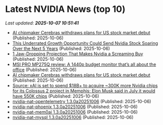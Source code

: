 # Latest NVIDIA News (top 10)
_Last updated: **2025-10-07 10:51:41**_

- [AI chipmaker Cerebras withdraws plans for US stock market debut](https://biztoc.com/x/ea8705edbc76b498) (Published: 2025-10-06)
- [This Underrated Growth Opportunity Could Send Nvidia Stock Soaring Over the Next 5 Years](https://biztoc.com/x/36454a64fd93fea2) (Published: 2025-10-06)
- [1 Jaw-Dropping Projection That Makes Nvidia a Screaming Buy](https://biztoc.com/x/e2b01baf7cff2f7e) (Published: 2025-10-06)
- [MSI PRO MP275Q review: A 1440p budget monitor that’s all about the office](https://www.pcworld.com/article/2928458/msi-pro-mp275q-review.html) (Published: 2025-10-06)
- [AI chipmaker Cerebras withdraws plans for US stock market debut](https://www.verdict.co.uk/ai-chipmaker-cerebras-withdraws-stock-market/) (Published: 2025-10-06)
- [Source: xAI is set to spend $18B+ to acquire ~300K more Nvidia chips for its Colossus 2 project in Memphis; Elon Musk said in July it would have 550K chips](https://biztoc.com/x/85c60c81f8ad060f) (Published: 2025-10-06)
- [nvidia-nat-opentelemetry 1.3.0a20251006](https://pypi.org/project/nvidia-nat-opentelemetry/1.3.0a20251006/) (Published: 2025-10-06)
- [nvidia-nat-phoenix 1.3.0a20251006](https://pypi.org/project/nvidia-nat-phoenix/1.3.0a20251006/) (Published: 2025-10-06)
- [nvidia-nat-mem0ai 1.3.0a20251006](https://pypi.org/project/nvidia-nat-mem0ai/1.3.0a20251006/) (Published: 2025-10-06)
- [nvidia-nat-mysql 1.3.0a20251006](https://pypi.org/project/nvidia-nat-mysql/1.3.0a20251006/) (Published: 2025-10-06)
